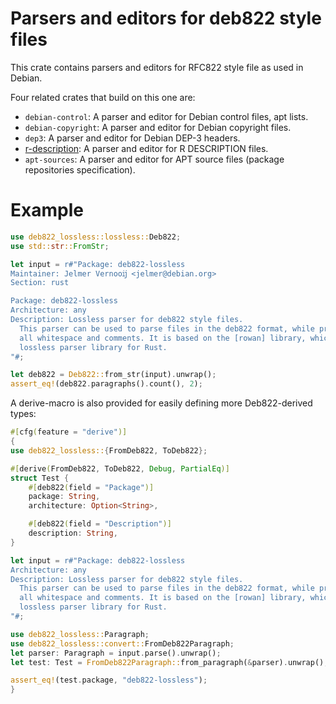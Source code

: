Parsers and editors for deb822 style files
==========================================

This crate contains parsers and editors for RFC822 style file as used in
Debian.

Four related crates that build on this one are:

* ``debian-control``: A parser and editor for Debian control files, apt lists.
* ``debian-copyright``: A parser and editor for Debian copyright files.
* ``dep3``: A parser and editor for Debian DEP-3 headers.
* [r-description](https://github.com/jelmer/r-description-rs): A parser and
editor for R DESCRIPTION files.
* ``apt-sources``: A parser and editor for APT source files (package repositories specification).

# Example

```rust
use deb822_lossless::lossless::Deb822;
use std::str::FromStr;

let input = r#"Package: deb822-lossless
Maintainer: Jelmer Vernooĳ <jelmer@debian.org>
Section: rust

Package: deb822-lossless
Architecture: any
Description: Lossless parser for deb822 style files.
  This parser can be used to parse files in the deb822 format, while preserving
  all whitespace and comments. It is based on the [rowan] library, which is a
  lossless parser library for Rust.
"#;

let deb822 = Deb822::from_str(input).unwrap();
assert_eq!(deb822.paragraphs().count(), 2);
```

A derive-macro is also provided for easily defining more Deb822-derived types:

```rust
#[cfg(feature = "derive")]
{
use deb822_lossless::{FromDeb822, ToDeb822};

#[derive(FromDeb822, ToDeb822, Debug, PartialEq)]
struct Test {
    #[deb822(field = "Package")]
    package: String,
    architecture: Option<String>,

    #[deb822(field = "Description")]
    description: String,
}

let input = r#"Package: deb822-lossless
Architecture: any
Description: Lossless parser for deb822 style files.
  This parser can be used to parse files in the deb822 format, while preserving
  all whitespace and comments. It is based on the [rowan] library, which is a
  lossless parser library for Rust.
"#;

use deb822_lossless::Paragraph;
use deb822_lossless::convert::FromDeb822Paragraph;
let parser: Paragraph = input.parse().unwrap();
let test: Test = FromDeb822Paragraph::from_paragraph(&parser).unwrap();

assert_eq!(test.package, "deb822-lossless");
}
```
